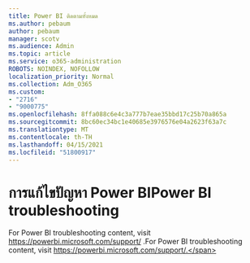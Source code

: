 ```yaml
---
title: Power BI ติดตามทั้งหมด
ms.author: pebaum
author: pebaum
manager: scotv
ms.audience: Admin
ms.topic: article
ms.service: o365-administration
ROBOTS: NOINDEX, NOFOLLOW
localization_priority: Normal
ms.collection: Adm_O365
ms.custom:
- "2716"
- "9000775"
ms.openlocfilehash: 8ffa088c6e4c3a777b7eae35bbd17c25b70a865a
ms.sourcegitcommit: 8bc60ec34bc1e40685e3976576e04a2623f63a7c
ms.translationtype: MT
ms.contentlocale: th-TH
ms.lasthandoff: 04/15/2021
ms.locfileid: "51800917"
---
```

# <a name="power-bi-troubleshooting"></a><span data-ttu-id="c2a0f-102">การแก้ไขปัญหา Power BI</span><span class="sxs-lookup"><span data-stu-id="c2a0f-102">Power BI troubleshooting</span></span>

<span data-ttu-id="c2a0f-103">For Power BI troubleshooting content, visit https://powerbi.microsoft.com/support/ .</span><span class="sxs-lookup"><span data-stu-id="c2a0f-103">For Power BI troubleshooting content, visit https://powerbi.microsoft.com/support/.</span></span>